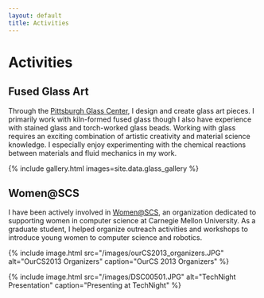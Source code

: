 ```yaml
---
layout: default
title: Activities
---
```


# Activities

## Fused Glass Art

Through the [Pittsburgh Glass Center](https://www.pittsburghglasscenter.org/), I design and create glass art pieces. I primarily work with kiln-formed fused glass though I also have experience with stained glass and torch-worked glass beads. Working with glass requires an exciting combination of artistic creativity and material science knowledge. I especially enjoy experimenting with the chemical reactions between materials and fluid mechanics in my work.

{% include gallery.html images=site.data.glass_gallery %}

## Women@SCS

I have been actively involved in [Women@SCS](https://www.women.cs.cmu.edu/), an organization dedicated to supporting women in computer science at Carnegie Mellon University. As a graduate student, I helped organize outreach activities and workshops to introduce young women to computer science and robotics.

{% include image.html src="/images/ourCS2013_organizers.JPG" alt="OurCS2013 Organizers" caption="OurCS 2013 Organizers" %}

{% include image.html src="/images/DSC00501.JPG" alt="TechNight Presentation" caption="Presenting at TechNight" %}
